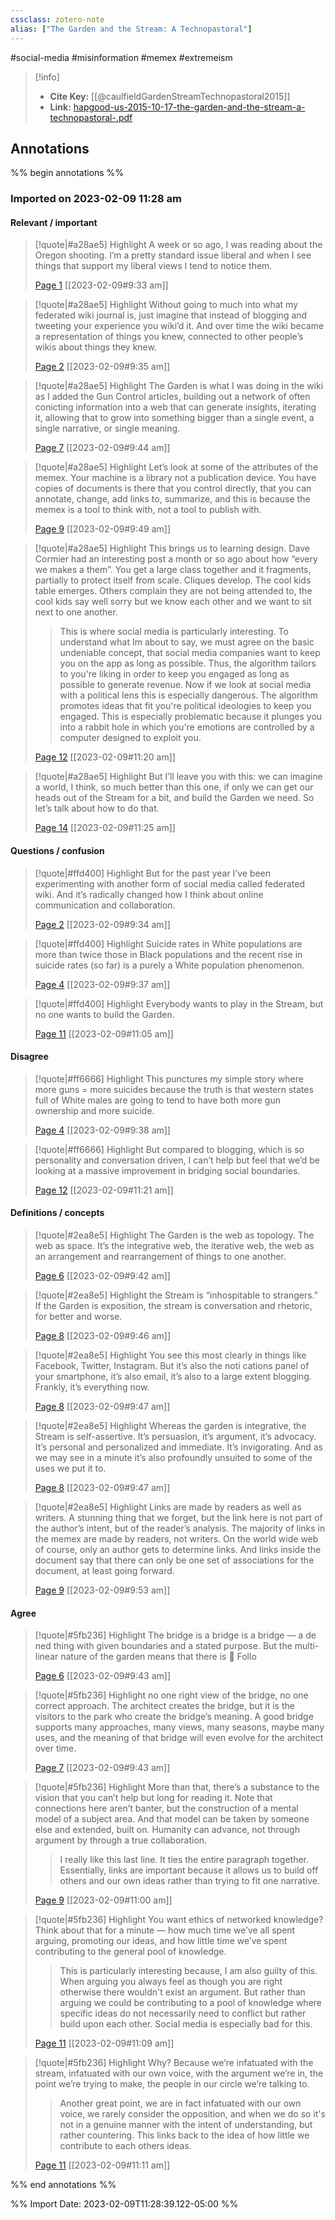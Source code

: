 ```yaml
---
cssclass: zotero-note
alias: ["The Garden and the Stream: A Technopastoral"]
---
```

#social-media #misinformation #memex #extremeism 

> [!info]
> - **Cite Key:** [[@caulfieldGardenStreamTechnopastoral2015]]
> - **Link:** [hapgood-us-2015-10-17-the-garden-and-the-stream-a-technopastoral-.pdf](file://C:\Users\conco\Zotero\storage\YF66NDCA\hapgood-us-2015-10-17-the-garden-and-the-stream-a-technopastoral-.pdf)

## Annotations
%% begin annotations %%
### Imported on 2023-02-09 11:28 am

#### Relevant / important

> [!quote|#a28ae5] Highlight
> A week or so ago, I was reading about the Oregon shooting. I’m a pretty standard issue liberal and when I see things that support my liberal views I tend to notice them.
>
> [Page 1](zotero://open-pdf/library/items/YF66NDCA?page=1) [[2023-02-09#9:33 am]]

> [!quote|#a28ae5] Highlight
> Without going to much into what my federated wiki journal is, just imagine that instead of blogging and tweeting your experience you wiki’d it. And over time the wiki became a representation of things you knew, connected to other people’s wikis about things they knew.
>
> [Page 2](zotero://open-pdf/library/items/YF66NDCA?page=2) [[2023-02-09#9:35 am]]

> [!quote|#a28ae5] Highlight
> The Garden is what I was doing in the wiki as I added the Gun Control articles, building out a network of often conicting information into a web that can generate insights, iterating it, allowing that to grow into something bigger than a single event, a single narrative, or single meaning.
>
> [Page 7](zotero://open-pdf/library/items/YF66NDCA?page=7) [[2023-02-09#9:44 am]]

> [!quote|#a28ae5] Highlight
> Let’s look at some of the attributes of the memex. Your machine is a library not a publication device. You have copies of documents is there that you control directly, that you can annotate, change, add links to, summarize, and this is because the memex is a tool to think with, not a tool to publish with.
>
> [Page 9](zotero://open-pdf/library/items/YF66NDCA?page=9) [[2023-02-09#9:49 am]]

> [!quote|#a28ae5] Highlight
> This brings us to learning design. Dave Cormier had an interesting post a month or so ago about how “every we makes a them”. You get a large class together and it fragments, partially to protect itself from scale. Cliques develop. The cool kids table emerges. Others complain they are not being attended to, the cool kids say well sorry but we know each other and we want to sit next to one another.
>
>> This is where social media is particularly interesting. To understand what Im about to say, we must agree on the basic undeniable concept, that social media companies want to keep you on the app as long as possible. Thus, the algorithm tailors to you're liking in order to keep you engaged as long as possible to generate revenue. Now if we look at social media with a political lens this is especially dangerous. The algorithm promotes ideas that fit you're political ideologies to keep you engaged. This is especially problematic because it plunges you into a rabbit hole in which you're emotions are controlled by a computer designed to exploit you.
>
> [Page 12](zotero://open-pdf/library/items/YF66NDCA?page=12) [[2023-02-09#11:20 am]]

> [!quote|#a28ae5] Highlight
> But I’ll leave you with this: we can imagine a world, I think, so much better than this one, if only we can get our heads out of the Stream for a bit, and build the Garden we need. So let’s talk about how to do that.
>
> [Page 14](zotero://open-pdf/library/items/YF66NDCA?page=14) [[2023-02-09#11:25 am]]

#### Questions / confusion

> [!quote|#ffd400] Highlight
> But for the past year I’ve been experimenting with another form of social media called federated wiki. And it’s radically changed how I think about online communication and collaboration.
>
> [Page 2](zotero://open-pdf/library/items/YF66NDCA?page=2) [[2023-02-09#9:34 am]]

> [!quote|#ffd400] Highlight
> Suicide rates in White populations are more than twice those in Black populations and the recent rise in suicide rates (so far) is a purely a White population phenomenon.
>
> [Page 4](zotero://open-pdf/library/items/YF66NDCA?page=4) [[2023-02-09#9:37 am]]

> [!quote|#ffd400] Highlight
> Everybody wants to play in the Stream, but no one wants to build the Garden.
>
> [Page 11](zotero://open-pdf/library/items/YF66NDCA?page=11) [[2023-02-09#11:05 am]]

#### Disagree

> [!quote|#ff6666] Highlight
> This punctures my simple story where more guns = more suicides because the truth is that western states full of White males are going to tend to have both more gun ownership and more suicide.
>
> [Page 4](zotero://open-pdf/library/items/YF66NDCA?page=4) [[2023-02-09#9:38 am]]

> [!quote|#ff6666] Highlight
> But compared to blogging, which is so personality and conversation driven, I can’t help but feel that we’d be looking at a massive improvement in bridging social boundaries.
>
> [Page 12](zotero://open-pdf/library/items/YF66NDCA?page=12) [[2023-02-09#11:21 am]]

#### Definitions / concepts

> [!quote|#2ea8e5] Highlight
> The Garden is the web as topology. The web as space. It’s the integrative web, the iterative web, the web as an arrangement and rearrangement of things to one another.
>
> [Page 6](zotero://open-pdf/library/items/YF66NDCA?page=6) [[2023-02-09#9:42 am]]

> [!quote|#2ea8e5] Highlight
> the Stream is “inhospitable to strangers.”  If the Garden is exposition, the stream is conversation and rhetoric, for better and worse.
>
> [Page 8](zotero://open-pdf/library/items/YF66NDCA?page=8) [[2023-02-09#9:46 am]]

> [!quote|#2ea8e5] Highlight
> You see this most clearly in things like Facebook, Twitter, Instagram. But it’s also the noti cations panel of your smartphone, it’s also email, it’s also to a large extent blogging. Frankly, it’s everything now.
>
> [Page 8](zotero://open-pdf/library/items/YF66NDCA?page=8) [[2023-02-09#9:47 am]]

> [!quote|#2ea8e5] Highlight
> Whereas the garden is integrative, the Stream is self-assertive. It’s persuasion, it’s argument, it’s advocacy. It’s personal and personalized and immediate. It’s invigorating. And as we may see in a minute it’s also profoundly unsuited to some of the uses we put it to.
>
> [Page 8](zotero://open-pdf/library/items/YF66NDCA?page=8) [[2023-02-09#9:47 am]]

> [!quote|#2ea8e5] Highlight
> Links are made by readers as well as writers. A stunning thing that we forget, but the link here is not part of the author’s intent, but of the reader’s analysis. The majority of links in the memex are made by readers, not writers. On the world wide web of course, only an author gets to determine links. And links inside the document say that there can only be one set of associations for the document, at least going forward.
>
> [Page 9](zotero://open-pdf/library/items/YF66NDCA?page=9) [[2023-02-09#9:53 am]]

#### Agree

> [!quote|#5fb236] Highlight
> The bridge is a bridge is a bridge — a de ned thing with given boundaries and a stated purpose. But the multi-linear nature of the garden means that there is  Follo
>
> [Page 6](zotero://open-pdf/library/items/YF66NDCA?page=6) [[2023-02-09#9:43 am]]

> [!quote|#5fb236] Highlight
> no one right view of the bridge, no one correct approach. The architect creates the bridge, but it is the visitors to the park who create the bridge’s meaning. A good bridge supports many approaches, many views, many seasons, maybe many uses, and the meaning of that bridge will even evolve for the architect over time.
>
> [Page 7](zotero://open-pdf/library/items/YF66NDCA?page=7) [[2023-02-09#9:43 am]]

> [!quote|#5fb236] Highlight
> More than that, there’s a substance to the vision that you can’t help but long for reading it. Note that connections here aren’t banter, but the construction of a mental model of a subject area. And that model can be taken by someone else and extended, built on. Humanity can advance, not through argument by through a true collaboration.
>
>> I really like this last line. It ties the entire paragraph together. Essentially, links are important because it allows us to build off others and our own ideas rather than trying to fit one narrative.
>
> [Page 9](zotero://open-pdf/library/items/YF66NDCA?page=9) [[2023-02-09#11:00 am]]

> [!quote|#5fb236] Highlight
> You want ethics of networked knowledge? Think about that for a minute — how much time we’ve all spent arguing, promoting our ideas, and how little time we’ve spent contributing to the general pool of knowledge.
>
>> This is particularly interesting because, I am also guilty of this. When arguing you always feel as though you are right otherwise there wouldn't exist an argument. But rather than arguing we could be contributing to a pool of knowledge where specific ideas do not necessarily need to conflict but rather build upon each other. Social media is especially bad for this.
>
> [Page 11](zotero://open-pdf/library/items/YF66NDCA?page=11) [[2023-02-09#11:09 am]]

> [!quote|#5fb236] Highlight
> Why? Because we’re infatuated with the stream, infatuated with our own voice, with the argument we’re in, the point we’re trying to make, the people in our circle we’re talking to.
>
>> Another great point, we are in fact infatuated with our own voice, we rarely consider the opposition, and when we do so it's not in a genuine manner with the intent of understanding, but rather countering. This links back to the idea of how little we contribute to each others ideas.
>
> [Page 11](zotero://open-pdf/library/items/YF66NDCA?page=11) [[2023-02-09#11:11 am]]


%% end annotations %%

%% Import Date: 2023-02-09T11:28:39.122-05:00 %%
